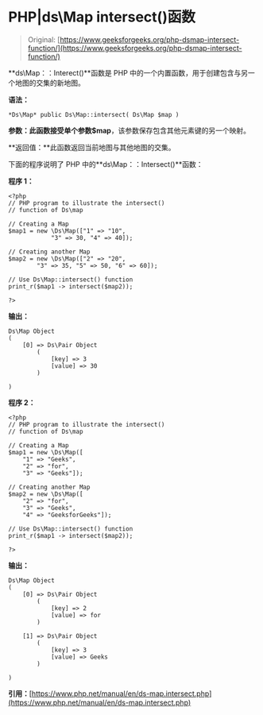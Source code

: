 # PHP|ds\Map intersect()函数

> Original: [https://www.geeksforgeeks.org/php-dsmap-intersect-function/](https://www.geeksforgeeks.org/php-dsmap-intersect-function/)

**ds\Map：：Interect()**函数是 PHP 中的一个内置函数，用于创建包含与另一个地图的交集的新地图。

**语法：**

```
*Ds\Map* public Ds\Map::intersect( Ds\Map $map )
```

**参数：**此函数接受单个参数**$map**，该参数保存包含其他元素键的另一个映射。

**返回值：**此函数返回当前地图与其他地图的交集。

下面的程序说明了 PHP 中的**ds\Map：：Intersect()**函数：

**程序 1：**

```
<?php 
// PHP program to illustrate the intersect()
// function of Ds\map 

// Creating a Map 
$map1 = new \Ds\Map(["1" => "10", 
            "3" => 30, "4" => 40]); 

// Creating another Map 
$map2 = new \Ds\Map(["2" => "20",
        "3" => 35, "5" => 50, "6" => 60]); 

// Use Ds\Map::intersect() function
print_r($map1 -> intersect($map2));

?> 
```

**输出：**

```
Ds\Map Object
(
    [0] => Ds\Pair Object
        (
            [key] => 3
            [value] => 30
        )

)

```

**程序 2：**

```
<?php 
// PHP program to illustrate the intersect() 
// function of Ds\map 

// Creating a Map 
$map1 = new \Ds\Map([
    "1" => "Geeks",  
    "2" => "for",
    "3" => "Geeks"]);

// Creating another Map 
$map2 = new \Ds\Map([
    "2" => "for",
    "3" => "Geeks",
    "4" => "GeeksforGeeks"]);

// Use Ds\Map::intersect() function
print_r($map1 -> intersect($map2));

?> 
```

**输出：**

```
Ds\Map Object
(
    [0] => Ds\Pair Object
        (
            [key] => 2
            [value] => for
        )

    [1] => Ds\Pair Object
        (
            [key] => 3
            [value] => Geeks
        )

)

```

**引用：**[https://www.php.net/manual/en/ds-map.intersect.php](https://www.php.net/manual/en/ds-map.intersect.php)